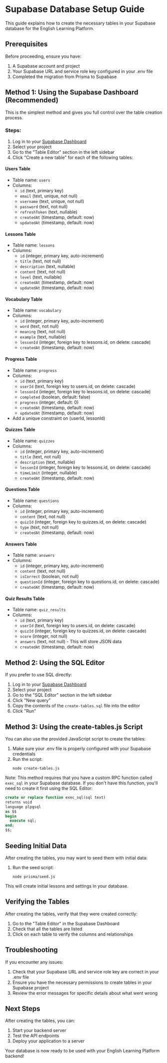 # Supabase Database Setup Guide

This guide explains how to create the necessary tables in your Supabase database for the English Learning Platform.

## Prerequisites

Before proceeding, ensure you have:
1. A Supabase account and project
2. Your Supabase URL and service role key configured in your .env file
3. Completed the migration from Prisma to Supabase

## Method 1: Using the Supabase Dashboard (Recommended)

This is the simplest method and gives you full control over the table creation process.

### Steps:

1. Log in to your [Supabase Dashboard](https://app.supabase.com)
2. Select your project
3. Go to the "Table Editor" section in the left sidebar
4. Click "Create a new table" for each of the following tables:

#### Users Table
- Table name: `users`
- Columns:
  - `id` (text, primary key)
  - `email` (text, unique, not null)
  - `username` (text, unique, not null)
  - `password` (text, not null)
  - `refreshToken` (text, nullable)
  - `createdAt` (timestamp, default: now)
  - `updatedAt` (timestamp, default: now)

#### Lessons Table
- Table name: `lessons`
- Columns:
  - `id` (integer, primary key, auto-increment)
  - `title` (text, not null)
  - `description` (text, nullable)
  - `content` (text, not null)
  - `level` (text, nullable)
  - `createdAt` (timestamp, default: now)
  - `updatedAt` (timestamp, default: now)

#### Vocabulary Table
- Table name: `vocabulary`
- Columns:
  - `id` (integer, primary key, auto-increment)
  - `word` (text, not null)
  - `meaning` (text, not null)
  - `example` (text, nullable)
  - `lessonId` (integer, foreign key to lessons.id, on delete: cascade)
  - `createdAt` (timestamp, default: now)

#### Progress Table
- Table name: `progress`
- Columns:
  - `id` (text, primary key)
  - `userId` (text, foreign key to users.id, on delete: cascade)
  - `lessonId` (integer, foreign key to lessons.id, on delete: cascade)
  - `completed` (boolean, default: false)
  - `progress` (integer, default: 0)
  - `createdAt` (timestamp, default: now)
  - `updatedAt` (timestamp, default: now)
- Add a unique constraint on (userId, lessonId)

#### Quizzes Table
- Table name: `quizzes`
- Columns:
  - `id` (integer, primary key, auto-increment)
  - `title` (text, not null)
  - `description` (text, nullable)
  - `lessonId` (integer, foreign key to lessons.id, on delete: cascade)
  - `timeLimit` (integer, nullable)
  - `createdAt` (timestamp, default: now)

#### Questions Table
- Table name: `questions`
- Columns:
  - `id` (integer, primary key, auto-increment)
  - `content` (text, not null)
  - `quizId` (integer, foreign key to quizzes.id, on delete: cascade)
  - `type` (text, not null)
  - `createdAt` (timestamp, default: now)

#### Answers Table
- Table name: `answers`
- Columns:
  - `id` (integer, primary key, auto-increment)
  - `content` (text, not null)
  - `isCorrect` (boolean, not null)
  - `questionId` (integer, foreign key to questions.id, on delete: cascade)
  - `createdAt` (timestamp, default: now)

#### Quiz Results Table
- Table name: `quiz_results`
- Columns:
  - `id` (text, primary key)
  - `userId` (text, foreign key to users.id, on delete: cascade)
  - `quizId` (integer, foreign key to quizzes.id, on delete: cascade)
  - `score` (integer, not null)
  - `answers` (text, not null) - This will store JSON data
  - `createdAt` (timestamp, default: now)

## Method 2: Using the SQL Editor

If you prefer to use SQL directly:

1. Log in to your [Supabase Dashboard](https://app.supabase.com)
2. Select your project
3. Go to the "SQL Editor" section in the left sidebar
4. Click "New query"
5. Copy the contents of the `create-tables.sql` file into the editor
6. Click "Run"

## Method 3: Using the create-tables.js Script

You can also use the provided JavaScript script to create the tables:

1. Make sure your .env file is properly configured with your Supabase credentials
2. Run the script:
   ```
   node create-tables.js
   ```

Note: This method requires that you have a custom RPC function called `exec_sql` in your Supabase database. If you don't have this function, you'll need to create it first using the SQL Editor:

```sql
create or replace function exec_sql(sql text)
returns void
language plpgsql
as $$
begin
  execute sql;
end;
$$;
```

## Seeding Initial Data

After creating the tables, you may want to seed them with initial data:

1. Run the seed script:
   ```
   node prisma/seed.js
   ```

This will create initial lessons and settings in your database.

## Verifying the Tables

After creating the tables, verify that they were created correctly:

1. Go to the "Table Editor" in the Supabase Dashboard
2. Check that all the tables are listed
3. Click on each table to verify the columns and relationships

## Troubleshooting

If you encounter any issues:

1. Check that your Supabase URL and service role key are correct in your .env file
2. Ensure you have the necessary permissions to create tables in your Supabase project
3. Review the error messages for specific details about what went wrong

## Next Steps

After creating the tables, you can:

1. Start your backend server
2. Test the API endpoints
3. Deploy your application to a server

Your database is now ready to be used with your English Learning Platform backend!

